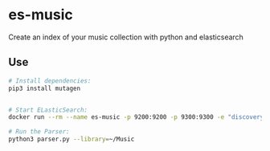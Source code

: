 # es-music
Create an index of your music collection with python and elasticsearch

## Use

```sh
# Install dependencies:
pip3 install mutagen


# Start ELasticSearch:
docker run --rm --name es-music -p 9200:9200 -p 9300:9300 -e "discovery.type=single-node" elasticsearch:7.6.0

# Run the Parser:
python3 parser.py --library=~/Music
```